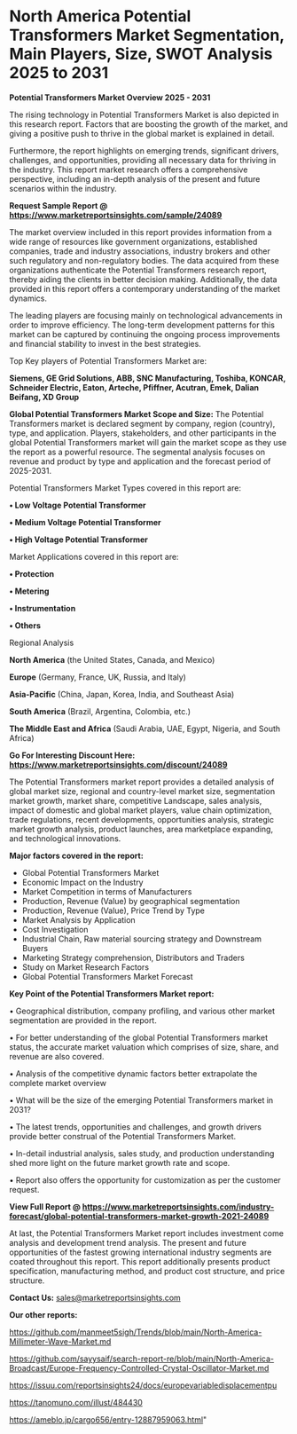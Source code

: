 # North America Potential Transformers Market Segmentation, Main Players, Size, SWOT Analysis 2025 to 2031

<Strong> Potential Transformers Market Overview 2025 - 2031</strong>

The rising technology in Potential Transformers Market is also depicted in this research report. Factors that are boosting the growth of the market, and giving a positive push to thrive in the global market is explained in detail.

Furthermore, the report highlights on emerging trends, significant drivers, challenges, and opportunities, providing all necessary data for thriving in the industry. This report market research offers a comprehensive perspective, including an in-depth analysis of the present and future scenarios within the industry.

<strong>Request Sample Report @ <a href=https://www.marketreportsinsights.com/sample/24089>https://www.marketreportsinsights.com/sample/24089</a></strong>

The market overview included in this report provides information from a wide range of resources like government organizations, established companies, trade and industry associations, industry brokers and other such regulatory and non-regulatory bodies. The data acquired from these organizations authenticate the Potential Transformers research report, thereby aiding the clients in better decision making. Additionally, the data provided in this report offers a contemporary understanding of the market dynamics.

The leading players are focusing mainly on technological advancements in order to improve efficiency. The long-term development patterns for this market can be captured by continuing the ongoing process improvements and financial stability to invest in the best strategies.

Top Key players of Potential Transformers Market are:

<strong>Siemens, GE Grid Solutions, ABB, SNC Manufacturing, Toshiba, KONCAR, Schneider Electric, Eaton, Arteche, Pfiffner, Acutran, Emek, Dalian Beifang, XD Group</strong>

<strong><b>Global Potential Transformers Market Scope and Size:</b></strong>
The Potential Transformers market is declared segment by company, region (country), type, and application. Players, stakeholders, and other participants in the global Potential Transformers market will gain the market scope as they use the report as a powerful resource. The segmental analysis focuses on revenue and product by type and application and the forecast period of 2025-2031.

Potential Transformers Market Types covered in this report are:

<strong>• Low Voltage Potential Transformer

• Medium Voltage Potential Transformer

• High Voltage Potential Transformer</strong>

Market Applications covered in this report are:

<strong>• Protection

• Metering

• Instrumentation

• Others</strong> 

Regional Analysis

<strong>North America</strong> (the United States, Canada, and Mexico)

<strong>Europe</strong> (Germany, France, UK, Russia, and Italy)

<strong>Asia-Pacific</strong> (China, Japan, Korea, India, and Southeast Asia)

<strong>South America</strong> (Brazil, Argentina, Colombia, etc.)

<strong>The Middle East and Africa</strong> (Saudi Arabia, UAE, Egypt, Nigeria, and South Africa)

<strong>Go For Interesting Discount Here: <a href=https://www.marketreportsinsights.com/discount/24089>https://www.marketreportsinsights.com/discount/24089</a></strong>

The Potential Transformers market report provides a detailed analysis of global market size, regional and country-level market size, segmentation market growth, market share, competitive Landscape, sales analysis, impact of domestic and global market players, value chain optimization, trade regulations, recent developments, opportunities analysis, strategic market growth analysis, product launches, area marketplace expanding, and technological innovations.

<strong><b>Major factors covered in the report:</b></strong>
<ul>
  <li>Global Potential Transformers Market </li>
  <li>Economic Impact on the Industry</li>
  <li>Market Competition in terms of Manufacturers</li>
  <li>Production, Revenue (Value) by geographical segmentation</li>
  <li>Production, Revenue (Value), Price Trend by Type</li>
  <li>Market Analysis by Application</li>
  <li>Cost Investigation</li>
  <li>Industrial Chain, Raw material sourcing strategy and Downstream Buyers</li>
  <li>Marketing Strategy comprehension, Distributors and Traders</li>
  <li>Study on Market Research Factors</li>
  <li>Global Potential Transformers Market Forecast</li>
</ul>

<strong><b>Key Point of the Potential Transformers Market report:</b></strong>

• Geographical distribution, company profiling, and various other market segmentation are provided in the report.

• For better understanding of the global Potential Transformers market status, the accurate market valuation which comprises of size, share, and revenue are also covered.

• Analysis of the competitive dynamic factors better extrapolate the complete market overview

• What will be the size of the emerging Potential Transformers market in 2031?

• The latest trends, opportunities and challenges, and growth drivers provide better construal of the Potential Transformers Market.

• In-detail industrial analysis, sales study, and production understanding shed more light on the future market growth rate and scope.

• Report also offers the opportunity for customization as per the customer request.

<strong><b>View Full Report @ <a href=https://www.marketreportsinsights.com/industry-forecast/global-potential-transformers-market-growth-2021-24089>https://www.marketreportsinsights.com/industry-forecast/global-potential-transformers-market-growth-2021-24089</a></b></strong>


At last, the Potential Transformers Market report includes investment come analysis and development trend analysis. The present and future opportunities of the fastest growing international industry segments are coated throughout this report. This report additionally presents product specification, manufacturing method, and product cost structure, and price structure.

<strong>Contact Us:</strong>
sales@marketreportsinsights.com

<strong>Our other reports:</strong>

<a href=https://github.com/manmeet5sigh/Trends/blob/main/North-America-Millimeter-Wave-Market.md>https://github.com/manmeet5sigh/Trends/blob/main/North-America-Millimeter-Wave-Market.md</a>

<a href=https://github.com/sayysaif/search-report-re/blob/main/North-America-Broadcast/Europe-Frequency-Controlled-Crystal-Oscillator-Market.md>https://github.com/sayysaif/search-report-re/blob/main/North-America-Broadcast/Europe-Frequency-Controlled-Crystal-Oscillator-Market.md</a>

<a href=https://issuu.com/reportsinsights24/docs/europevariabledisplacementpu>https://issuu.com/reportsinsights24/docs/europevariabledisplacementpu</a>

<a href=https://tanomuno.com/illust/484430>https://tanomuno.com/illust/484430</a>

<a href=https://ameblo.jp/cargo656/entry-12887959063.html>https://ameblo.jp/cargo656/entry-12887959063.html</a>"
